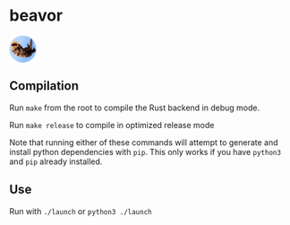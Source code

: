# beavor

<img src="./.resources/beavor.png" alt="logo" width=48 align="center"/>

## Compilation

Run `make` from the root to compile the Rust backend in debug mode.

Run `make release` to compile in optimized release mode

Note that running either of these commands will attempt to generate and install python dependencies with `pip`. This only works if you have `python3` and `pip` already installed.

## Use

Run with `./launch` or `python3 ./launch`
